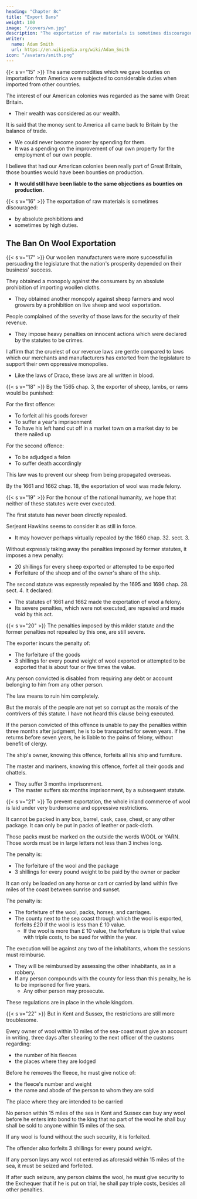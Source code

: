 ```yaml
---
heading: "Chapter 8c"
title: "Export Bans"
weight: 100
image: "/covers/wn.jpg"
description: "The exportation of raw materials is sometimes discouraged by absolute prohibitions and sometimes by high duties"
writer:
  name: Adam Smith
  url: https://en.wikipedia.org/wiki/Adam_Smith
icon: "/avatars/smith.png"
---
```




{{< s v="15" >}} The same commodities which we gave bounties on importation from America were subjected to considerable duties when imported from other countries.

The interest of our American colonies was regarded as the same with Great Britain.
- Their wealth was considered as our wealth.

It is said that the money sent to America all came back to Britain by the balance of trade.
- We could never become poorer by spending for them.
- It was a spending on the improvement of our own property for the employment of our own people.

<!-- It is unnecessary to say anything more about the folly of the mercantile system. -->

I believe that had our American colonies been really part of Great Britain, those bounties would have been bounties on production.
- **It would still have been liable to the same objections as bounties on production.**


{{< s v="16" >}} The exportation of raw materials is sometimes discouraged:
- by absolute prohibitions and
- sometimes by high duties.


## The Ban On Wool Exportation

{{< s v="17" >}} Our woollen manufacturers were more successful in persuading the legislature that the nation's prosperity depended on their business' success.

They obtained a monopoly against the consumers by an absolute prohibition of importing woollen cloths.
- They obtained another monopoly against sheep farmers and wool growers by a prohibition on live sheep and wool exportation.

People complained of the severity of those laws for the security of their revenue.
- They impose heavy penalties on innocent actions which were declared by the statutes to be crimes.

I affirm that the cruelest of our revenue laws are gentle compared to laws which our merchants and manufacturers has extorted from the legislature to support their own oppressive monopolies.
- Like the laws of Draco, these laws are all written in blood.


{{< s v="18" >}} By the 1565 chap. 3, the exporter of sheep, lambs, or rams would be punished:

For the first offence:
- To forfeit all his goods forever
- To suffer a year's imprisonment
- To have his left hand cut off in a market town on a market day to be there nailed up

For the second offence:
- To be adjudged a felon
- To suffer death accordingly

This law was to prevent our sheep from being propagated overseas.

By the 1661 and 1662 chap. 18, the exportation of wool was made felony.


{{< s v="19" >}} For the honour of the national humanity, we hope that neither of these statutes were ever executed.

The first statute has never been directly repealed.

Serjeant Hawkins seems to consider it as still in force.
- It may however perhaps virtually repealed by the 1660 chap. 32. sect. 3.

Without expressly taking away the penalties imposed by former statutes, it imposes a new penalty:
- 20 shillings for every sheep exported or attempted to be exported
- Forfeiture of the sheep and of the owner's share of the ship.

The second statute was expressly repealed by the 1695 and 1696 chap. 28. sect. 4. It declared: 
- The statutes of 1661 and 1662 made the exportation of wool a felony.
- Its severe penalties, which were not executed, are repealed and made void by this act.


{{< s v="20" >}} The penalties imposed by this milder statute and the former penalties not repealed by this one, are still severe.

The exporter incurs the penalty of:
- The forfeiture of the goods
- 3 shillings for every pound weight of wool exported or attempted to be exported that is about four or five times the value.


Any person convicted is disabled from requiring any debt or account belonging to him from any other person.

The law means to ruin him completely.

But the morals of the people are not yet so corrupt as the morals of the contrivers of this statute.
I have not heard this clause being executed.

If the person convicted of this offence is unable to pay the penalties within three months after judgment, he is to be transported for seven years.
If he returns before seven years, he is liable to the pains of felony, without benefit of clergy.

The ship's owner, knowing this offence, forfeits all his ship and furniture.

The master and mariners, knowing this offence, forfeit all their goods and chattels.
- They suffer 3 months imprisonment.
- The master suffers six months imprisonment, by a subsequent statute.


{{< s v="21" >}} To prevent exportation, the whole inland commerce of wool is laid under very burdensome and oppressive restrictions.

It cannot be packed in any box, barrel, cask, case, chest, or any other package.
It can only be put in packs of leather or pack-cloth.

Those packs must be marked on the outside the words WOOL or YARN.
Those words must be in large letters not less than 3 inches long.

The penalty is:
- The forfeiture of the wool and the package
- 3 shillings for every pound weight to be paid by the owner or packer

It can only be loaded on any horse or cart or carried by land within five miles of the coast between sunrise and sunset.

The penalty is:
- The forfeiture of the wool, packs, horses, and carriages.
- The county next to the sea coast through which the wool is exported, forfeits £20 if the wool is less than £ 10 value.
  - If the wool is more than £ 10 value, the forfeiture is triple that value with triple costs, to be sued for within the year.

The execution will be against any two of the inhabitants, whom the sessions must reimburse.
- They will be reimbursed by assessing the other inhabitants, as in a robbery.
- If any person compounds with the county for less than this penalty, he is to be imprisoned for five years.
  - Any other person may prosecute.

These regulations are in place in the whole kingdom.


{{< s v="22" >}} But in Kent and Sussex, the restrictions are still more troublesome.

Every owner of wool within 10 miles of the sea-coast must give an account in writing, three days after shearing to the next officer of the customs regarding:
- the number of his fleeces
- the places where they are lodged

Before he removes the fleece, he must give notice of:
- the fleece's number and weight
- the name and abode of the person to whom they are sold

The place where they are intended to be carried

No person within 15 miles of the sea in Kent and Sussex can buy any wool before he enters into bond to the king that no part of the wool he shall buy shall be sold to anyone within 15 miles of the sea.

If any wool is found without the such security, it is forfeited.

The offender also forfeits 3 shillings for every pound weight.

If any person lays any wool not entered as aforesaid within 15 miles of the sea, it must be seized and forfeited.

If after such seizure, any person claims the wool, he must give security to the Exchequer that if he is put on trial, he shall pay triple costs, besides all other penalties.





